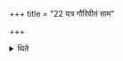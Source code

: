 +++
title = "22 यत्र गौरिवीतं साम"

+++

<details><summary>थिते</summary>

22. The day on which there is the Gaurivīta-Sāman he scoops many Atigrāhya-scoops.  
</details>

